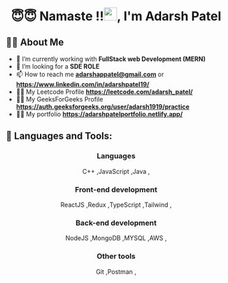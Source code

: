 <h1 align="center">😇😇 Namaste !!<img src="https://raw.githubusercontent.com/MartinHeinz/MartinHeinz/master/wave.gif"
                width="30px">, I'm Adarsh Patel </h1>

## 🙋‍♂️ About Me

- 🌱 I’m currently working with **FullStack web Development (MERN)**
- 👯 I’m looking for a **SDE ROLE**
- 📫 How to reach me **adarshappatel@gmail.com** or **https://www.linkedin.com/in/adarshpatel19/**
- 🙋‍♂️ My Leetcode Profile **https://leetcode.com/adarsh_patel/**
- 🙋‍♂️ My GeeksForGeeks Profile **https://auth.geeksforgeeks.org/user/adarsh1919/practice**
- 🙋‍♂️ My portfolio **https://adarshpatelportfolio.netlify.app/**

## 🚀 Languages and Tools:

<div align="center">
  <h3>Languages</h3>
   <div style="display: flex; justify-content: center;">
    <span>C++  ,</span>
    <span>JavaScript  ,</span>
    <span>Java  ,</span>
  </div>

  <h3>Front-end development</h3>
  <div style="display: flex; justify-content: center;">
    <span>ReactJS  ,</span>
    <span>Redux  ,</span>
    <span>TypeScript  ,</span>
    <span>Tailwind  ,</span>
  </div>

  <h3>Back-end development</h3>
  <div style="display: flex; justify-content: center;">
   <span>NodeJS  ,</span>
    <span>MongoDB  ,</span>
    <span>MYSQL  ,</span>  
    <span>AWS  ,</span>  
    </div>

  <h3>Other tools</h3>
  <div style="display: flex; justify-content: center;">
    <span>Git  ,</span>
    <span>Postman  ,</span>

  </div> 
</div>
<br/>
